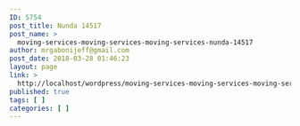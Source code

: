 ```yaml
---
ID: 5754
post_title: Nunda 14517
post_name: >
  moving-services-moving-services-moving-services-nunda-14517
author: mrgabonijeff@gmail.com
post_date: 2018-03-28 01:46:23
layout: page
link: >
  http://localhost/wordpress/moving-services-moving-services-moving-services-nunda-14517/
published: true
tags: [ ]
categories: [ ]
---
```

